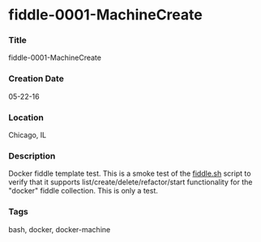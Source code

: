fiddle-0001-MachineCreate
======

### Title

fiddle-0001-MachineCreate


### Creation Date

05-22-16


### Location

Chicago, IL


### Description

Docker fiddle template test.  This is a smoke test of the [fiddle.sh](../../scripts/fiddle.sh) script to verify that
it supports list/create/delete/refactor/start functionality for the "docker" fiddle collection. This is only a test.


### Tags

bash, docker, docker-machine
